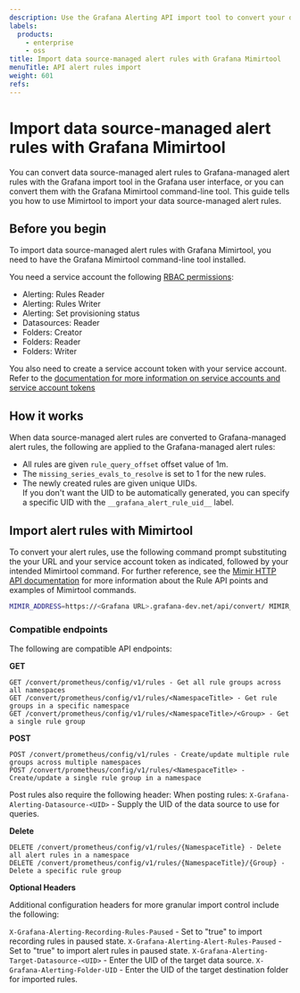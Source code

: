 ```yaml
---
description: Use the Grafana Alerting API import tool to convert your datasource managed alert rules into Grafana managed alert rules
labels:
  products:
    - enterprise
    - oss
title: Import data source-managed alert rules with Grafana Mimirtool
menuTitle: API alert rules import
weight: 601
refs:
---
```


# Import data source-managed alert rules with Grafana Mimirtool

You can convert data source-managed alert rules to Grafana-managed alert rules with the Grafana import tool in the Grafana user interface, or you can convert them with the Grafana Mimirtool command-line tool. This guide tells you how to use Mimirtool to import your data source-managed alert rules.

## Before you begin

To import data source-managed alert rules with Grafana Mimirtool, you need to have the Grafana Mimirtool command-line tool installed.

You need a service account the following [RBAC permissions](/docs/grafana/latest/administration/roles-and-permissions/access-control/):

- Alerting: Rules Reader
- Alerting: Rules Writer
- Alerting: Set provisioning status
- Datasources: Reader
- Folders: Creator
- Folders: Reader
- Folders: Writer

You also need to create a service account token with your service account. Refer to the [documentation for more information on service accounts and service account tokens](/docs/grafana/latest/administration/service-accounts/)

## How it works

When data source-managed alert rules are converted to Grafana-managed alert rules, the following are applied to the Grafana-managed alert rules:

- All rules are given `rule_query_offset` offset value of 1m.
- The `missing_series_evals_to_resolve` is set to 1 for the new rules.
- The newly created rules are given unique UIDs.  
  If you don't want the UID to be automatically generated, you can specify a specific UID with the `__grafana_alert_rule_uid__` label.

## Import alert rules with Mimirtool

To convert your alert rules, use the following command prompt substituting the your URL and your service account token as indicated, followed by your intended Mimirtool command. For further reference, see the [Mimir HTTP API documentation](/docs/mimir/latest/references/http-api/#ruler-rules:~:text=config/v1/rules-,Get%20rule%20groups%20by%20namespace,DELETE%20%3Cprometheus%2Dhttp%2Dprefix%3E/config/v1/rules/%7Bnamespace%7D,-Delete%20tenant%20configuration) for more information about the Rule API points and examples of Mimirtool commands.

```bash
MIMIR_ADDRESS=https://<Grafana URL>.grafana-dev.net/api/convert/ MIMIR_AUTH_TOKEN=<your token ID> MIMIR_TENANT_ID=1
```

### Compatible endpoints

The following are compatible API endpoints:

**GET**

```
GET /convert/prometheus/config/v1/rules - Get all rule groups across all namespaces
GET /convert/prometheus/config/v1/rules/<NamespaceTitle> - Get rule groups in a specific namespace
GET /convert/prometheus/config/v1/rules/<NamespaceTitle>/<Group> - Get a single rule group

```

**POST**

```
POST /convert/prometheus/config/v1/rules - Create/update multiple rule groups across multiple namespaces
POST /convert/prometheus/config/v1/rules/<NamespaceTitle> - Create/update a single rule group in a namespace
```

Post rules also require the following header:
When posting rules:
`X-Grafana-Alerting-Datasource-<UID>` - Supply the UID of the data source to use for queries.

**Delete**

```
DELETE /convert/prometheus/config/v1/rules/{NamespaceTitle} - Delete all alert rules in a namespace
DELETE /convert/prometheus/config/v1/rules/{NamespaceTitle}/{Group} - Delete a specific rule group
```

**Optional Headers**

Additional configuration headers for more granular import control include the following:

`X-Grafana-Alerting-Recording-Rules-Paused` - Set to "true" to import recording rules in paused state.
`X-Grafana-Alerting-Alert-Rules-Paused` - Set to "true" to import alert rules in paused state.
`X-Grafana-Alerting-Target-Datasource-<UID>` - Enter the UID of the target data source.
`X-Grafana-Alerting-Folder-UID` - Enter the UID of the target destination folder for imported rules.
